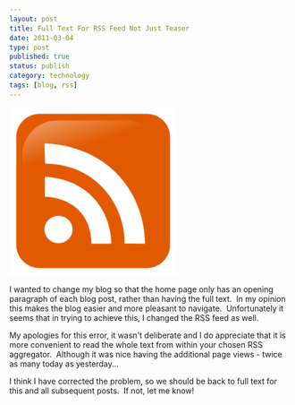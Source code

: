 ```yaml
--- 
layout: post 
title: Full Text For RSS Feed Not Just Teaser
date: 2011-03-04
type: post 
published: true 
status: publish
category: technology
tags: [blog, rss]
---
```


<img src="/assets/rss.png" class="image-right" alt="RSS Logo">

I wanted to change my blog so that the home page only has an opening
paragraph of each blog post, rather than having the full text.  In my
opinion this makes the blog easier and more pleasant to navigate.
 Unfortunately it seems that in trying to achieve this, I changed the
RSS feed as well.

<!--more-->

My apologies for this error, it wasn't deliberate and I do appreciate
that it is more convenient to read the whole text from within your
chosen RSS aggregator.  Although it was nice having the additional page
views - twice as many today as yesterday...

I think I have corrected the problem, so we should be back to full text
for this and all subsequent posts.  If not, let me know!

